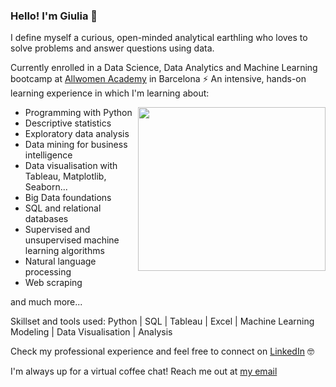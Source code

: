 ### Hello! I'm Giulia 🚀


I define myself a curious, open-minded analytical earthling who loves to solve problems and answer questions using data.

Currently enrolled in a Data Science, Data Analytics and Machine Learning bootcamp at [Allwomen Academy](https://www.allwomen.tech/) in Barcelona ⚡️ An intensive, hands-on learning experience in which I'm learning about:

<img align="right" src="https://media.giphy.com/media/heIX5HfWgEYlW/giphy.gif" width="300" height="262" />

- Programming with Python
- Descriptive statistics
- Exploratory data analysis
- Data mining for business intelligence
- Data visualisation with Tableau, Matplotlib, Seaborn...
- Big Data foundations
- SQL and relational databases
- Supervised and unsupervised machine learning algorithms
- Natural language processing
- Web scraping

and much more...


Skillset and tools used:   Python | SQL | Tableau | Excel | Machine Learning Modeling | Data Visualisation | Analysis        

Check my professional experience and feel free to connect on [LinkedIn](https://www.linkedin.com/in/giuliabrambilla/) 🤓

I'm always up for a virtual coffee chat! Reach me out at [my email](mailto:giuliabrambillapress@gmail.com?subject=[GitHub]%20Source%20Han%20Sans)
